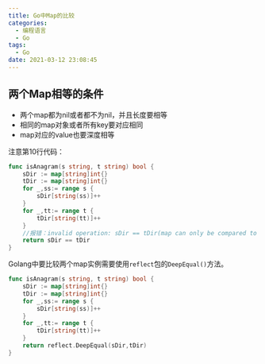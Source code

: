 ```yaml
---
title: Go中Map的比较
categories:
  - 编程语言
  - Go
tags:
  - Go
date: 2021-03-12 23:08:45
---
```


## 两个Map相等的条件

* 两个map都为nil或者都不为nil，并且长度要相等
* 相同的map对象或者所有key要对应相同
* map对应的value也要深度相等

注意第10行代码：

```go
func isAnagram(s string, t string) bool {
    sDir := map[string]int{}
    tDir := map[string]int{}
    for _,ss:= range s {
        sDir[string(ss)]++
    }
    for _,tt:= range t {
        tDir[string(tt)]++
    }
    //报错：invalid operation: sDir == tDir(map can only be compared to nil)
    return sDir == tDir
}
```

Golang中要比较两个map实例需要使用`reflect`包的`DeepEqual()`方法。

```go
func isAnagram(s string, t string) bool {
    sDir := map[string]int{}
    tDir := map[string]int{}
    for _,ss:= range s {
        sDir[string(ss)]++
    }
    for _,tt:= range t {
        tDir[string(tt)]++
    }
    return reflect.DeepEqual(sDir,tDir)
}
```

